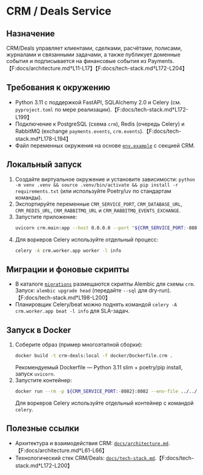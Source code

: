# CRM / Deals Service

## Назначение
CRM/Deals управляет клиентами, сделками, расчётами, полисами, журналами и связанными задачами, а также публикует доменные события и подписывается на финансовые события из Payments.【F:docs/architecture.md†L11-L17】【F:docs/tech-stack.md†L172-L204】

## Требования к окружению
- Python 3.11 с поддержкой FastAPI, SQLAlchemy 2.0 и Celery (см. `pyproject.toml` по мере реализации).【F:docs/tech-stack.md†L172-L199】
- Подключение к PostgreSQL (схема `crm`), Redis (очередь Celery) и RabbitMQ (exchange `payments.events`, `crm.events`).【F:docs/tech-stack.md†L178-L194】
- Файл переменных окружения на основе [`env.example`](../../env.example) с секцией CRM.

## Локальный запуск
1. Создайте виртуальное окружение и установите зависимости: `python -m venv .venv && source .venv/bin/activate && pip install -r requirements.txt` (или используйте Poetry/uv по стандартам команды).
2. Экспортируйте переменные `CRM_SERVICE_PORT`, `CRM_DATABASE_URL`, `CRM_REDIS_URL`, `CRM_RABBITMQ_URL` и `CRM_RABBITMQ_EVENTS_EXCHANGE`.
3. Запустите приложение:
   ```bash
   uvicorn crm.main:app --host 0.0.0.0 --port "${CRM_SERVICE_PORT:-8082}"
   ```
4. Для воркеров Celery используйте отдельный процесс:
   ```bash
   celery -A crm.worker.app worker -l info
   ```

## Миграции и фоновые скрипты
- В каталоге [`migrations`](migrations/) размещаются скрипты Alembic для схемы `crm`. Запуск: `alembic upgrade head` (передайте `--sql` для dry-run).【F:docs/tech-stack.md†L198-L200】
- Планировщик Celery/beat можно поднять командой `celery -A crm.worker.app beat -l info` для SLA-задач.

## Запуск в Docker
1. Соберите образ (пример многоэтапной сборки):
   ```bash
   docker build -t crm-deals:local -f docker/Dockerfile.crm .
   ```
   Рекомендуемый Dockerfile — Python 3.11 slim + poetry/pip install, запуск `uvicorn`.
2. Запустите контейнер:
   ```bash
   docker run --rm -p ${CRM_SERVICE_PORT:-8082}:8082 --env-file ../../env.example crm-deals:local
   ```
   Для воркеров Celery используйте отдельный контейнер с командой `celery`.

## Полезные ссылки
- Архитектура и взаимодействия CRM: [`docs/architecture.md`](../../docs/architecture.md#2-взаимодействия-и-потоки-данных).【F:docs/architecture.md†L61-L66】
- Технологический стек CRM/Deals: [`docs/tech-stack.md`](../../docs/tech-stack.md#crm--deals).【F:docs/tech-stack.md†L172-L200】
